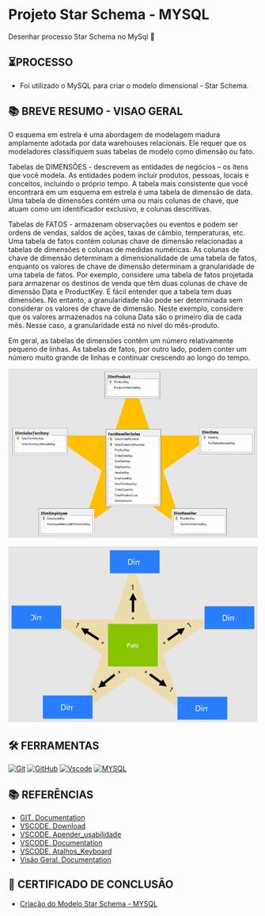# Projeto Star Schema - MYSQL
Desenhar processo Star Schema no MySql 📔

## ⏳PROCESSO

- Foi utilizado o MySQL para criar o modelo dimensional - Star Schema.

## 📚 BREVE RESUMO - VISAO GERAL
O esquema em estrela é uma abordagem de modelagem madura amplamente adotada por data warehouses relacionais. Ele requer que os modeladores classifiquem suas tabelas de modelo como dimensão ou fato.

Tabelas de DIMENSÕES - descrevem as entidades de negócios – os itens que você modela. As entidades podem incluir produtos, pessoas, locais e conceitos, incluindo o próprio tempo. A tabela mais consistente que você encontrará em um esquema em estrela é uma tabela de dimensão de data. Uma tabela de dimensões contém uma ou mais colunas de chave, que atuam como um identificador exclusivo, e colunas descritivas.

Tabelas de FATOS - armazenam observações ou eventos e podem ser ordens de vendas, saldos de ações, taxas de câmbio, temperaturas, etc. Uma tabela de fatos contém colunas chave de dimensão relacionadas a tabelas de dimensões e colunas de medidas numéricas. As colunas de chave de dimensão determinam a dimensionalidade de uma tabela de fatos, enquanto os valores de chave de dimensão determinam a granularidade de uma tabela de fatos. Por exemplo, considere uma tabela de fatos projetada para armazenar os destinos de venda que têm duas colunas de chave de dimensão Data e ProductKey. É fácil entender que a tabela tem duas dimensões. No entanto, a granularidade não pode ser determinada sem considerar os valores de chave de dimensão. Neste exemplo, considere que os valores armazenados na coluna Data são o primeiro dia de cada mês. Nesse caso, a granularidade está no nível do mês-produto.

Em geral, as tabelas de dimensões contêm um número relativamente pequeno de linhas. As tabelas de fatos, por outro lado, podem conter um número muito grande de linhas e continuar crescendo ao longo do tempo.

![alt text](image-1.png)

![alt text](image-2.png)


## 🛠️ FERRAMENTAS

[![Git](https://img.shields.io/badge/Git-000?style=for-the-badge&logo=git&logoColor=E94D5F)](https://git-scm.com/doc) 
[![GitHub](https://img.shields.io/badge/GitHub-000?style=for-the-badge&logo=github&logoColor=write)](https://docs.github.com/)
[![Vscode](https://img.shields.io/badge/Vscode-000?style=for-the-badge&logo=visual-studio-code&logoColor=blue)](https://code.visualstudio.com/)
[![MYSQL](https://img.shields.io/badge/MYSQL-000?style=for-the-badge&logo=MYSQL&logoColor=blue)](https://www.mysql.com/downloads/)


## 📚 REFERÊNCIAS

- [GIT. Documentation](https://git-scm.com/doc)
- [VSCODE. Download](https://code.visualstudio.com/)
- [VSCODE. Apender_usabilidade](https://code.visualstudio.com/learn)
- [VSCODE. Documentation](https://code.visualstudio.com/docs)
- [VSCODE. Atalhos_Keyboard](https://code.visualstudio.com/shortcuts/keyboard-shortcuts-windows.pdf)
- [Visão Geral. Documentation](https://learn.microsoft.com/pt-br/power-bi/guidance/star-schema)


## 📃 CERTIFICADO DE CONCLUSÃO
- [Criação do Modelo Star Schema - MYSQL]()